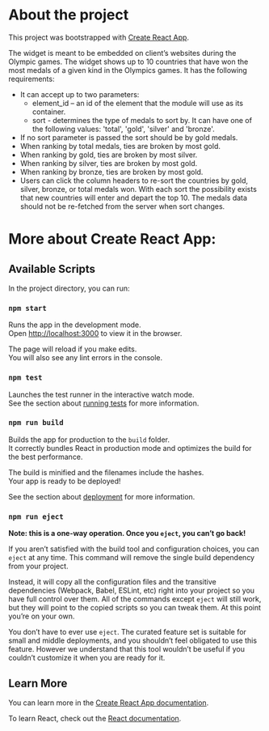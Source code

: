 # About the project

This project was bootstrapped with [Create React App](https://github.com/facebook/create-react-app).

The widget is meant to be embedded on client’s websites during the Olympic
games. The widget shows up to 10 countries that have won the most medals of a
given kind in the Olympics games. It has the following requirements:

- It can accept up to two parameters:
  - element_id – an id of the element that the module will use as its
    container.
  - sort - determines the type of medals to sort by. It can have one of the
    following values: 'total', 'gold', 'silver' and 'bronze'.
- If no sort parameter is passed the sort should be by gold medals.
- When ranking by total medals, ties are broken by most gold.
- When ranking by gold, ties are broken by most silver.
- When ranking by silver, ties are broken by most gold.
- When ranking by bronze, ties are broken by most gold.
- Users can click the column headers to re-sort the countries by gold, silver,
  bronze, or total medals won. With each sort the possibility exists that new
  countries will enter and depart the top 10. The medals data should not be
  re-fetched from the server when sort changes.

# More about Create React App:

## Available Scripts

In the project directory, you can run:

### `npm start`

Runs the app in the development mode.<br>
Open [http://localhost:3000](http://localhost:3000) to view it in the browser.

The page will reload if you make edits.<br>
You will also see any lint errors in the console.

### `npm test`

Launches the test runner in the interactive watch mode.<br>
See the section about [running tests](https://facebook.github.io/create-react-app/docs/running-tests) for more information.

### `npm run build`

Builds the app for production to the `build` folder.<br>
It correctly bundles React in production mode and optimizes the build for the best performance.

The build is minified and the filenames include the hashes.<br>
Your app is ready to be deployed!

See the section about [deployment](https://facebook.github.io/create-react-app/docs/deployment) for more information.

### `npm run eject`

**Note: this is a one-way operation. Once you `eject`, you can’t go back!**

If you aren’t satisfied with the build tool and configuration choices, you can `eject` at any time. This command will remove the single build dependency from your project.

Instead, it will copy all the configuration files and the transitive dependencies (Webpack, Babel, ESLint, etc) right into your project so you have full control over them. All of the commands except `eject` will still work, but they will point to the copied scripts so you can tweak them. At this point you’re on your own.

You don’t have to ever use `eject`. The curated feature set is suitable for small and middle deployments, and you shouldn’t feel obligated to use this feature. However we understand that this tool wouldn’t be useful if you couldn’t customize it when you are ready for it.

## Learn More

You can learn more in the [Create React App documentation](https://facebook.github.io/create-react-app/docs/getting-started).

To learn React, check out the [React documentation](https://reactjs.org/).
